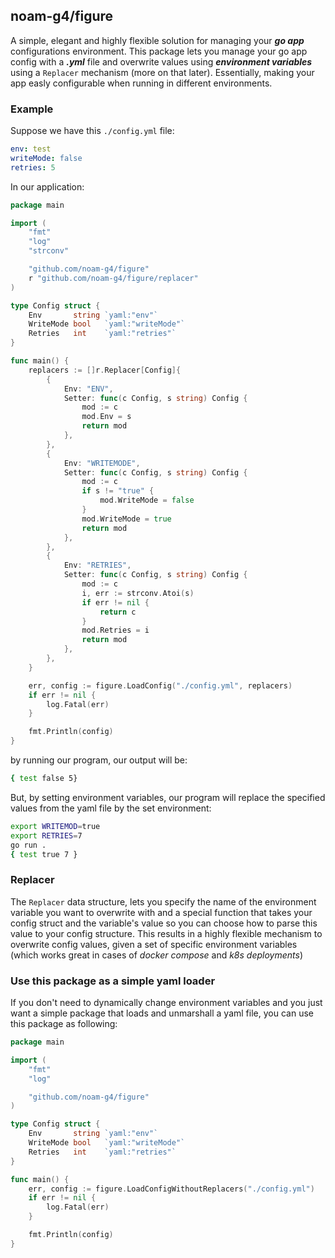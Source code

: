 ## noam-g4/figure
A simple, elegant and highly flexible solution for managing your ***go app*** configurations environment.
This package lets you manage your go app config with a ***.yml*** file and overwrite values using ***environment variables*** using a `Replacer` mechanism (more on that later). Essentially, making your app easly configurable when running in different environments.

### Example
Suppose we have this `./config.yml` file:
```yaml
env: test
writeMode: false
retries: 5
```
In our application:
```go
package main

import (
	"fmt"
	"log"
	"strconv"

	"github.com/noam-g4/figure"
	r "github.com/noam-g4/figure/replacer"
)

type Config struct {
	Env       string `yaml:"env"`
	WriteMode bool   `yaml:"writeMode"`
	Retries   int    `yaml:"retries"`
}

func main() {
	replacers := []r.Replacer[Config]{
		{
			Env: "ENV",
			Setter: func(c Config, s string) Config {
				mod := c
				mod.Env = s
				return mod
			},
		},
		{
			Env: "WRITEMODE",
			Setter: func(c Config, s string) Config {
				mod := c
				if s != "true" {
					mod.WriteMode = false
				}
				mod.WriteMode = true
				return mod
			},
		},
		{
			Env: "RETRIES",
			Setter: func(c Config, s string) Config {
				mod := c
				i, err := strconv.Atoi(s)
				if err != nil {
					return c
				}
				mod.Retries = i
				return mod
			},
		},
	}

	err, config := figure.LoadConfig("./config.yml", replacers)
	if err != nil {
		log.Fatal(err)
	}

	fmt.Println(config)
}
```
by running our program, our output will be:
```bash
{ test false 5}
```
But, by setting environment variables, our program will replace the specified values from the yaml file by the set environment:
```bash
export WRITEMOD=true
export RETRIES=7
go run .
{ test true 7 }
```

### Replacer
The `Replacer` data structure, lets you specify the name of the environment variable you want to overwrite with and a special function that takes your config struct and the variable's value so you can choose how to parse this value to your config structure.
This results in a highly flexible mechanism to overwrite config values, given a set of specific environment variables (which works great in cases of *docker compose* and *k8s deployments*)

### Use this package as a simple yaml loader
If you don't need to dynamically change environment variables and you just want a simple package that loads and unmarshall a yaml file, you can use this package as following:
```go
package main

import (
    "fmt"
    "log"

    "github.com/noam-g4/figure"
)

type Config struct {
    Env       string `yaml:"env"`
    WriteMode bool   `yaml:"writeMode"`
    Retries   int    `yaml:"retries"`
}

func main() {
    err, config := figure.LoadConfigWithoutReplacers("./config.yml")
    if err != nil {
        log.Fatal(err)
    }

    fmt.Println(config)
}
```
